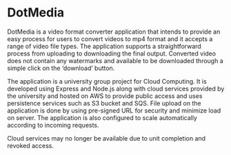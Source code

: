 # DotMedia

DotMedia is a video format converter application that intends to provide an easy process for users to convert videos to mp4 format and it accepts a range of video file types. The application supports a straightforward process from uploading to downloading the final output. Converted video does not contain any watermarks and available to be downloaded through a simple click on the ‘download’ button.

The application is a university group project for Cloud Computing. It is developed using Express and Node.js along with cloud services provided by the university and hosted on AWS to provide public access and uses persistence services such as S3 bucket and SQS. File upload on the application is done by using pre-signed URL for security and minimize load on server. The application is also configured to scale automatically according to incoming requests.

Cloud services may no longer be available due to unit completion and revoked access.
